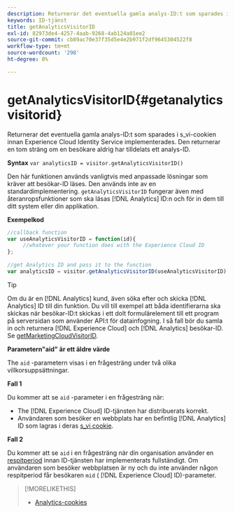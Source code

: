 ```yaml
---
description: Returnerar det eventuella gamla analys-ID:t som sparades i s_vi-cookien innan Experience Cloud Identity Service implementerades. Den returnerar en tom sträng om en besökare aldrig har tilldelats ett analys-ID.
keywords: ID-tjänst
title: getAnalyticsVisitorID
exl-id: 82973de4-4257-4aab-9268-4ab124a01ee2
source-git-commit: cb89ac70e37f35d5e4e2b971f2df9645304522f8
workflow-type: tm+mt
source-wordcount: '298'
ht-degree: 0%

---
```


# getAnalyticsVisitorID{#getanalyticsvisitorid}

Returnerar det eventuella gamla analys-ID:t som sparades i s_vi-cookien innan Experience Cloud Identity Service implementerades. Den returnerar en tom sträng om en besökare aldrig har tilldelats ett analys-ID.

**Syntax** `var analyticsID = visitor.getAnalyticsVisitorID()`

Den här funktionen används vanligtvis med anpassade lösningar som kräver att besökar-ID läses. Den används inte av en standardimplementering. `getAnalyticsVisitorID` fungerar även med återanropsfunktioner som ska läsas [!DNL Analytics] ID:n och för in dem till ditt system eller din applikation.

**Exempelkod**

```js
//callback function 
var useAnalyticsVisitorID = function(id){ 
     //whatever your function does with the Experience Cloud ID 
}; 
 
//get Analytics ID and pass it to the function 
var analyticsID = visitor.getAnalyticsVisitorID(useAnalyticsVisitorID)
```

>[!TIP]
>
>Om du är en [!DNL Analytics] kund, även söka efter och skicka [!DNL Analytics] ID till din funktion. Du vill till exempel att båda identifierarna ska skickas när besökar-ID:t skickas i ett dolt formulärelement till ett program på serversidan som använder API:t för datainfogning. I så fall bör du samla in och returnera [!DNL Experience Cloud] och [!DNL Analytics] besökar-ID. Se [getMarketingCloudVisitorID](../../library/get-set/getmcvid.md).

**Parametern&quot;aid&quot; är ett äldre värde**

The `aid` -parametern visas i en frågesträng under två olika villkorsuppsättningar.

**Fall 1**

Du kommer att se `aid` -parameter i en frågesträng när:

* The [!DNL Experience Cloud] ID-tjänsten har distribuerats korrekt.
* Användaren som besöker en webbplats har en befintlig [!DNL Analytics] ID som lagras i deras [s_vi cookie](https://experienceleague.adobe.com/docs/core-services/interface/ec-cookies/cookies-analytics.html#section-5d50a078de444d12b7d927d68ff3b679).

**Fall 2**

Du kommer att se `aid` i en frågesträng när din organisation använder en [respitperiod](../../reference/analytics-reference/grace-period.md) innan ID-tjänsten har implementerats fullständigt. Om användaren som besöker webbplatsen är ny och du inte använder någon respitperiod får besökaren `mid` ( [!DNL Experience Cloud] ID)-parameter.

>[!MORELIKETHIS]
>
>* [Analytics-cookies](https://experienceleague.adobe.com/docs/core-services/interface/ec-cookies/cookies-privacy.html)

